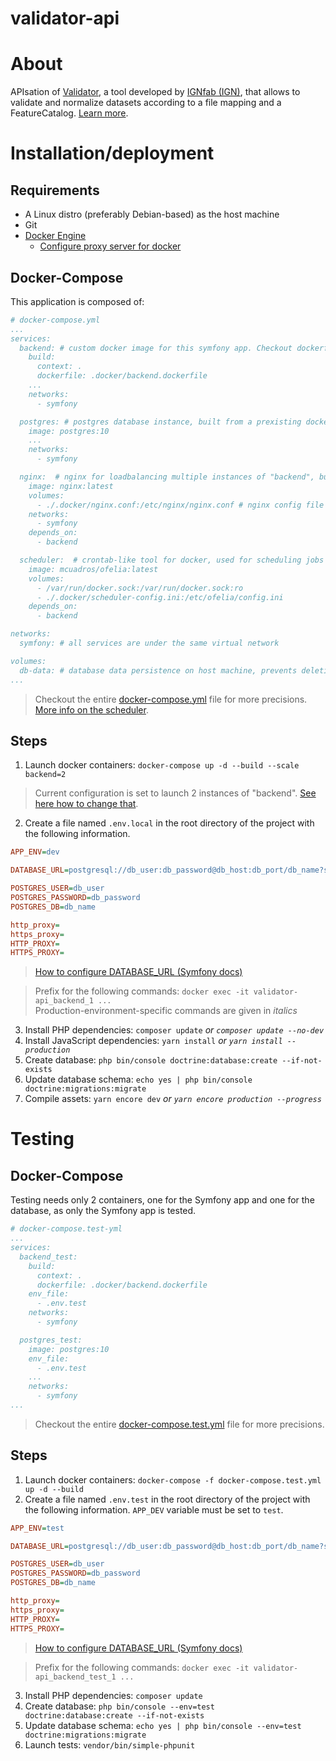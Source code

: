 # validator-api

# About

APIsation of [Validator](https://github.com/IGNF/validator), a tool developed by [IGNfab (IGN)](https://www.ign.fr/ignfab), that allows to validate and normalize datasets according to a file mapping and a FeatureCatalog. [Learn more](https://github.com/IGNF/validator).

# Installation/deployment

## Requirements

 * A Linux distro (preferably Debian-based) as the host machine
 * Git
 * [Docker Engine](https://docs.docker.com/engine/install/)
   * [Configure proxy server for docker](https://docs.docker.com/network/proxy/)

## Docker-Compose

This application is composed of:
```yml
# docker-compose.yml
...
services:
  backend: # custom docker image for this symfony app. Checkout dockerfile for more info
    build:
      context: .
      dockerfile: .docker/backend.dockerfile
    ...
    networks:
      - symfony

  postgres: # postgres database instance, built from a prexisting docker image
    image: postgres:10
    ...
    networks:
      - symfony

  nginx:  # nginx for loadbalancing multiple instances of "backend", built from prexisting docker image
    image: nginx:latest
    volumes:
      - ./.docker/nginx.conf:/etc/nginx/nginx.conf # nginx config file
    networks:
      - symfony
    depends_on:
      - backend

  scheduler:  # crontab-like tool for docker, used for scheduling jobs inside docker containers, built from prexisting docker image
    image: mcuadros/ofelia:latest
    volumes:
      - /var/run/docker.sock:/var/run/docker.sock:ro
      - ./.docker/scheduler-config.ini:/etc/ofelia/config.ini
    depends_on:
      - backend

networks:
  symfony: # all services are under the same virtual network

volumes:
  db-data: # database data persistence on host machine, prevents deletion of data even after the container has been stopped
...
```
> Checkout the entire [docker-compose.yml](docker-compose.yml) file for more precisions.  
> [More info on the scheduler](https://github.com/mcuadros/ofelia).

## Steps

1. Launch docker containers: `docker-compose up -d --build --scale backend=2`

> Current configuration is set to launch 2 instances of "backend". [See here how to change that](doc/md/backend_multiple_instances_en.md).

2. Create a file named `.env.local` in the root directory of the project with the following information.

```ini
APP_ENV=dev

DATABASE_URL=postgresql://db_user:db_password@db_host:db_port/db_name?serverVersion=10&charset=utf8

POSTGRES_USER=db_user
POSTGRES_PASSWORD=db_password
POSTGRES_DB=db_name

http_proxy=
https_proxy=
HTTP_PROXY=
HTTPS_PROXY=
```
> [How to configure DATABASE_URL (Symfony docs)](https://symfony.com/doc/4.4/doctrine.html#configuring-the-database)

> Prefix for the following commands: `docker exec -it validator-api_backend_1 ...`  
> Production-environment-specific commands are given in *italics*

3. Install PHP dependencies: `composer update` *or `composer update --no-dev`*
4. Install JavaScript dependencies: `yarn install` *or `yarn install --production`*
5. Create database: `php bin/console doctrine:database:create --if-not-exists`
6. Update database schema: `echo yes | php bin/console doctrine:migrations:migrate`
7. Compile assets: `yarn encore dev` *or `yarn encore production --progress`*

# Testing

## Docker-Compose

Testing needs only 2 containers, one for the Symfony app and one for the database, as only the Symfony app is tested.
```yml
# docker-compose.test-yml
...
services:
  backend_test:
    build:
      context: .
      dockerfile: .docker/backend.dockerfile
    env_file:
      - .env.test
    networks:
      - symfony

  postgres_test:
    image: postgres:10
    env_file:
      - .env.test
    ...
    networks:
      - symfony
...
```
> Checkout the entire [docker-compose.test.yml](docker-compose.test.yml) file for more precisions.

## Steps

1. Launch docker containers: `docker-compose -f docker-compose.test.yml up -d --build`
2. Create a file named `.env.test` in the root directory of the project with the following information. `APP_DEV` variable must be set to `test`.

```ini
APP_ENV=test

DATABASE_URL=postgresql://db_user:db_password@db_host:db_port/db_name?serverVersion=10&charset=utf8

POSTGRES_USER=db_user
POSTGRES_PASSWORD=db_password
POSTGRES_DB=db_name

http_proxy=
https_proxy=
HTTP_PROXY=
HTTPS_PROXY=
```
> [How to configure DATABASE_URL (Symfony docs)](https://symfony.com/doc/4.4/doctrine.html#configuring-the-database)

> Prefix for the following commands: `docker exec -it validator-api_backend_test_1 ...`

3. Install PHP dependencies: `composer update`
4. Create database: `php bin/console --env=test doctrine:database:create --if-not-exists`
5. Update database schema: `echo yes | php bin/console --env=test doctrine:migrations:migrate`
6. Launch tests: `vendor/bin/simple-phpunit`
